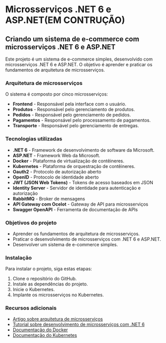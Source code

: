 # Microsserviços .NET 6 e ASP.NET(EM CONTRUÇÃO)

## Criando um sistema de e-commerce com microsserviços .NET 6 e ASP.NET

Este projeto é um sistema de e-commerce simples, desenvolvido com microsserviços .NET 6 e ASP.NET. O objetivo é aprender e praticar os fundamentos de arquitetura de microsserviços.

### Arquitetura de microsserviços

O sistema é composto por cinco microsserviços:

* **Frontend** - Responsável pela interface com o usuário.
* **Produtos** - Responsável pelo gerenciamento de produtos.
* **Pedidos** - Responsável pelo gerenciamento de pedidos.
* **Pagamentos** - Responsável pelo processamento de pagamentos.
* **Transporte** - Responsável pelo gerenciamento de entregas.

### Tecnologias utilizadas

* **.NET 6** - Framework de desenvolvimento de software da Microsoft.
* **ASP.NET** - Framework Web da Microsoft.
* **Docker** - Plataforma de virtualização de contêineres.
* **Kubernetes** - Plataforma de orquestração de contêineres.
* **Oauth2** - Protocolo de autorização aberto
* **OpenID** - Protocolo de identidade aberto
* **JWT (JSON Web Tokens)** - Tokens de acesso baseados em JSON
* **Identity Server** - Servidor de identidade para autenticação e autorização
* **RabbitMQ** - Broker de mensagens
* **API Gateway com Ocelot** - Gateway de API para microsserviços
* **Swagger OpenAPI** - Ferramenta de documentação de APIs

### Objetivos do projeto

* Aprender os fundamentos de arquitetura de microsserviços.
* Praticar o desenvolvimento de microsserviços com .NET 6 e ASP.NET.
* Desenvolver um sistema de e-commerce simples.


### Instalação

Para instalar o projeto, siga estas etapas:

1. Clone o repositório do GitHub.
2. Instale as dependências do projeto.
3. Inicie o Kubernetes.
4. Implante os microsserviços no Kubernetes.


### Recursos adicionais

* [Artigo sobre arquitetura de microsserviços](https://www.microsoft.com/en-us/developer/blog/microservices-architecture-principles-and-practices/)
* [Tutorial sobre desenvolvimento de microsserviços com .NET 6](https://docs.microsoft.com/en-us/dotnet/core/tutorials/microservices-getting-started)
* [Documentação do Docker](https://docs.docker.com/)
* [Documentação do Kubernetes](https://kubernetes.io/docs/home/)

